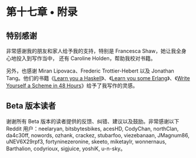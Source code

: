 # 第十七章 • 附录

## 特别感谢

非常感谢我的朋友和家人给予我的支持，特别是 Francesca Shaw，她让我全身心地投入到写作当中， 还有 Caroline Holden，帮助我校对书籍。

另外，也感谢 Miran Lipovaca、Frederic Trottier-Hebert 以及 Jonathan Tang。他们的书籍《[Learn you a Haskell](http://learnyouahaskell.com/)》、《[Learn you some Erlang](http://learnyousomeerlang.com/)》、《[Write Yourself a Scheme in 48 Hours](http://en.wikibooks.org/wiki/Write_Yourself_a_Scheme_in_48_Hours)》给予了我写作的灵感。

## Beta 版本读者

谢谢所有 Beta 版本的读者提供的反馈、纠错、建议以及鼓励。非常感谢以下 Reddit 用户：neelaryan, bitsbytesbikes, acesHD, CodyChan, northClan, da4c30ff, nowords, ozhank, crackez, stubarfoo, viezebanaan, JMagnum86, uNEV6X29rpf3, fortyninezeronine, skeeto, miketaylr, wonnernaus, Barthalion, codyrioux, sigjuice, yoshiK, u-n-sky。